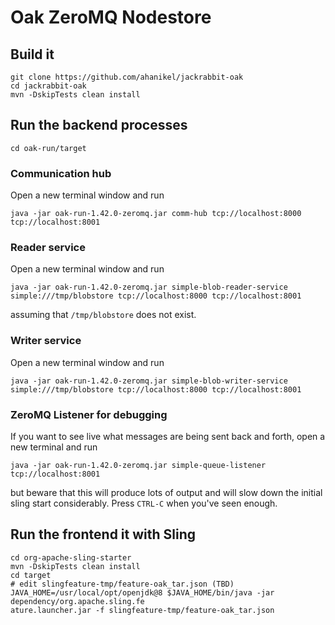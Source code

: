 # Oak ZeroMQ Nodestore

## Build it

```shell
git clone https://github.com/ahanikel/jackrabbit-oak
cd jackrabbit-oak
mvn -DskipTests clean install
```
## Run the backend processes
```shell
cd oak-run/target
```
### Communication hub
Open a new terminal window and run
```shell
java -jar oak-run-1.42.0-zeromq.jar comm-hub tcp://localhost:8000 tcp://localhost:8001
```
### Reader service
Open a new terminal window and run
```shell
java -jar oak-run-1.42.0-zeromq.jar simple-blob-reader-service simple:///tmp/blobstore tcp://localhost:8000 tcp://localhost:8001
```
assuming that `/tmp/blobstore` does not exist.
### Writer service
Open a new terminal window and run
```shell
java -jar oak-run-1.42.0-zeromq.jar simple-blob-writer-service simple:///tmp/blobstore tcp://localhost:8000 tcp://localhost:8001
```
### ZeroMQ Listener for debugging
If you want to see live what messages are being sent back and forth, open a new terminal and run
```shell
java -jar oak-run-1.42.0-zeromq.jar simple-queue-listener tcp://localhost:8001
```
but beware that this will produce lots of output and will slow down the initial sling start
considerably. Press `CTRL-C` when you've seen enough.
## Run the frontend it with Sling
```shell
cd org-apache-sling-starter
mvn -DskipTests clean install
cd target
# edit slingfeature-tmp/feature-oak_tar.json (TBD)
JAVA_HOME=/usr/local/opt/openjdk@8 $JAVA_HOME/bin/java -jar dependency/org.apache.sling.fe
ature.launcher.jar -f slingfeature-tmp/feature-oak_tar.json
```

